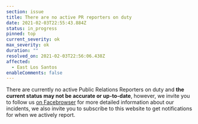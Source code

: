 ```yaml
---
section: issue
title: There are no active PR reporters on duty
date: 2021-02-03T22:55:43.884Z
status: in_progress
pinned: top
current_severity: ok
max_severity: ok
duration: ""
resolved_on: 2021-02-03T22:56:06.438Z
affected:
  - East Los Santos
enableComments: false
---
```

There are currently no active Public Relations Reporters on duty and **the current status may not be accurate or up-to-date**, however, we invite you to follow us [on Facebrowser](https://face.gta.world/pages/LSFire) for more detailed information about our incidents, we also invite you to subscribe to this website to get notifications for when we actively report.